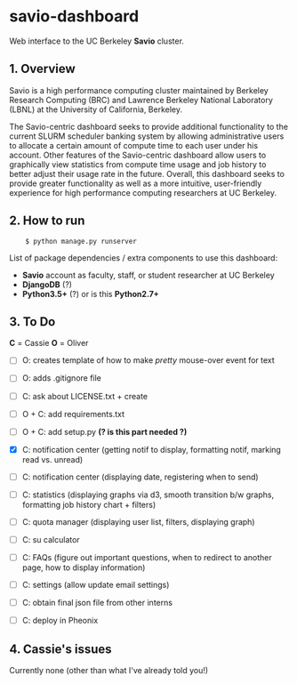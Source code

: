 # savio-dashboard

Web interface to the UC Berkeley **Savio** cluster.

## 1. Overview

Savio is a high performance computing cluster maintained by Berkeley Research Computing (BRC) and Lawrence Berkeley National Laboratory (LBNL) at the University of California, Berkeley.

The Savio-centric dashboard seeks to provide additional functionality to the current SLURM scheduler banking system by allowing administrative users to allocate a certain amount of compute time to each user under his account. Other features of the Savio-centric dashboard allow users to graphically view statistics from compute time usage and job history to better adjust their usage rate in the future. Overall, this dashboard seeks to provide greater functionality as well as a more intuitive, user-friendly experience for high performance computing researchers at UC Berkeley.

## 2. How to run

```
    $ python manage.py runserver
```

List of package dependencies / extra components to use this dashboard:

- **Savio** account as faculty, staff, or student researcher at UC Berkeley
- **DjangoDB** (?)
- **Python3.5+** (?) or is this **Python2.7+**

## 3. To Do

**C** = Cassie
**O** = Oliver

- [ ] O: creates template of how to make *pretty* mouse-over event for text
- [ ] O: adds .gitignore file
- [ ] C: ask about LICENSE.txt  + create
- [ ] O + C: add requirements.txt
- [ ] O + C: add setup.py **(? is this part needed ?)**

- [x] C: notification center (getting notif to display, formatting notif, marking read vs. unread)
- [ ] C: notification center (displaying date, registering when to send)
- [ ] C: statistics (displaying graphs via d3, smooth transition b/w graphs, formatting job history chart + filters)
- [ ] C: quota manager (displaying user list, filters, displaying graph)
- [ ] C: su calculator 
- [ ] C: FAQs (figure out important questions, when to redirect to another page, how to display information)
- [ ] C: settings (allow update email settings)
- [ ] C: obtain final json file from other interns 
- [ ] C: deploy in Pheonix

## 4. Cassie's issues

Currently none (other than what I've already told you!)
